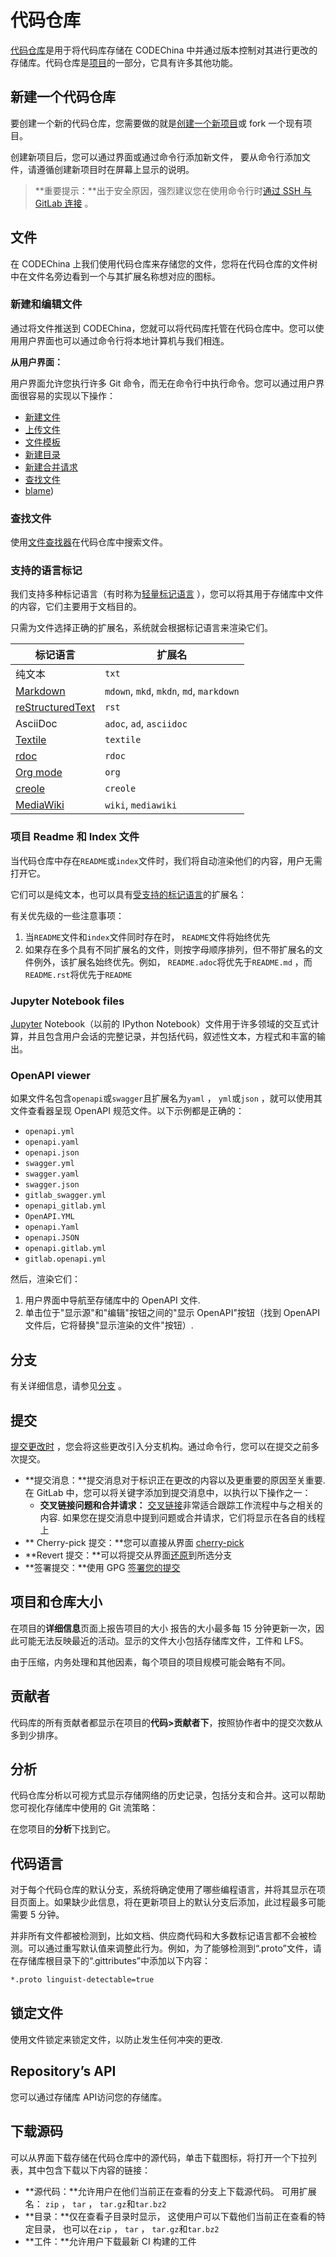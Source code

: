 # 代码仓库[](#repository "Permalink")

[代码仓库](https://git-scm.com/book/en/v2/Git-Basics-Getting-a-Git-Repository)是用于将代码库存储在 CODEChina 中并通过版本控制对其进行更改的存储库。代码仓库是[项目](/docs/user/project.md)的一部分，它具有许多其他功能。 

## 新建一个代码仓库[](#create-a-repository "Permalink")

要创建一个新的代码仓库，您需要做的就是[创建一个新项目](/docs/basic/create-project.md)或 fork 一个现有项目。

创建新项目后，您可以通过界面或通过命令行添加新文件， 要从命令行添加文件，请遵循创建新项目时在屏幕上显示的说明。

> **重要提示：**出于安全原因，强烈建议您在使用命令行时[通过 SSH 与 GitLab 连接](/docs/ssh.md) 。

## 文件[](#files "Permalink")

在 CODEChina 上我们使用代码仓库来存储您的文件，您将在代码仓库的文件树中在文件名旁边看到一个与其扩展名称想对应的图标。

### 新建和编辑文件[](#create-and-edit-files "Permalink")

通过将文件推送到 CODEChina，您就可以将代码库托管在代码仓库中。您可以使用用户界面也可以通过命令行将本地计算机与我们相连。

**从用户界面：**

用户界面允许您执行许多 Git 命令，而无在命令行中执行命令。您可以通过用户界面很容易的实现以下操作：

*   [新建文件](/docs/user/project/repo/web-editor.md#create-a-file)
*   [上传文件](/docs/user/project/repo/web-editor.md#upload-a-file)
*   [文件模板](/docs/user/project/repo/web-editor.md#template-dropdowns)
*   [新建目录](/docs/user/project/repo/web-editor.md#create-a-directory)
*   [新建合并请求](/docs/user/project/repo/web-editor.md#tips)
*   [查找文件](/docs/user/project/repo/file-find.md)
*   [blame](/docs/user/project/repo/blame.md))

### 查找文件[](#find-files "Permalink")

使用[文件查找器](/docs/user/project/repo/file-find.md)在代码仓库中搜索文件。

### 支持的语言标记[](#supported-markup-languages-and-extensions "Permalink")

我们支持多种标记语言（有时称为[轻量标记语言](https://en.wikipedia.org/wiki/Lightweight_markup_language) ），您可以将其用于存储库中文件的内容，它们主要用于文档目的。

只需为文件选择正确的扩展名，系统就会根据标记语言来渲染它们。

| 标记语言 | 扩展名 |
| --- | --- |
| 纯文本 | `txt` |
| [Markdown](/docs/user/markdown.md) | `mdown`, `mkd`, `mkdn`, `md`, `markdown` |
| [reStructuredText](https://docutils.sourceforge.io/rst.html) | `rst` |
| AsciiDoc | `adoc`, `ad`, `asciidoc` |
| [Textile](https://textile-lang.com/) | `textile` |
| [rdoc](http://rdoc.sourceforge.net/doc/index.html) | `rdoc` |
| [Org mode](https://orgmode.org/) | `org` |
| [creole](http://www.wikicreole.org/) | `creole` |
| [MediaWiki](https://www.mediawiki.org/wiki/MediaWiki) | `wiki`, `mediawiki` |

### 项目 Readme 和 Index 文件[](#repository-readme-and-index-files "Permalink")

当代码仓库中存在`README`或`index`文件时，我们将自动渲染他们的内容，用户无需打开它。

它们可以是纯文本，也可以具有[受支持的标记语言](#supported-markup-languages-and-extensions)的扩展名：

有关优先级的一些注意事项：

1.  当`README`文件和`index`文件同时存在时， `README`文件将始终优先
2.  如果存在多个具有不同扩展名的文件，则按字母顺序排列，但不带扩展名的文件例外，该扩展名始终优先。例如， `README.adoc`将优先于`README.md` ，而`README.rst`将优先于`README` 

### Jupyter Notebook files[](#jupyter-notebook-files "Permalink")

[Jupyter](https://jupyter.org/) Notebook（以前的 IPython Notebook）文件用于许多领域的交互式计算，并且包含用户会话的完整记录，并包括代码，叙述性文本，方程式和丰富的输出。

### OpenAPI viewer[](#openapi-viewer "Permalink")

如果文件名包含`openapi`或`swagger`且扩展名为`yaml` ， `yml`或`json` ，就可以使用其文件查看器呈现 OpenAPI 规范文件。以下示例都是正确的：

*   `openapi.yml`
*   `openapi.yaml`
*   `openapi.json`
*   `swagger.yml`
*   `swagger.yaml`
*   `swagger.json`
*   `gitlab_swagger.yml`
*   `openapi_gitlab.yml`
*   `OpenAPI.YML`
*   `openapi.Yaml`
*   `openapi.JSON`
*   `openapi.gitlab.yml`
*   `gitlab.openapi.yml`

然后，渲染它们：

1.  用户界面中导航至存储库中的 OpenAPI 文件.
2.  单击位于"显示源"和"编辑"按钮之间的"显示 OpenAPI"按钮（找到 OpenAPI 文件后，它将替换"显示渲染的文件"按钮）.

## 分支[](#branches "Permalink")

有关详细信息，请参见[分支](/docs/user/project/repo/branches.md) 。

## 提交[](#commits "Permalink")

[提交更改时](https://git-scm.com/book/en/v2/Git-Basics-Recording-Changes-to-the-Repository) ，您会将这些更改引入分支机构。通过命令行，您可以在提交之前多次提交。

*   **提交消息：**提交消息对于标识正在更改的内容以及更重要的原因至关重要. 在 GitLab 中，您可以将关键字添加到提交消息中，以执行以下操作之一：
    *   **交叉链接问题和合并请求：** [交叉链接](/docs/user/project/issues/crosslinking.md#from-commit-messages)非常适合跟踪工作流程中与之相关的内容. 如果您在提交消息中提到问题或合并请求，它们将显示在各自的线程上
*   ** Cherry-pick 提交：**您可以直接从界面 [cherry-pick](/docs/user/project/merge-request/cherry-pick.md) 
*   **Revert 提交：**可以将提交从界面[还原](/docs/user/project/merge-request/revert.md#reverting-a-commit)到所选分支
*   **签署提交：**使用 GPG [签署您的提交](/docs/user/project/repo/gpg-sign.md) 

## 项目和仓库大小[](#project-and-repository-size "Permalink")

在项目的**详细信息**页面上报告项目的大小 报告的大小最多每 15 分钟更新一次，因此可能无法反映最近的活动。显示的文件大小包括存储库文件，工件和 LFS。

由于压缩，内务处理和其他因素，每个项目的项目规模可能会略有不同。

## 贡献者[](#contributors "Permalink")

代码库的所有贡献者都显示在项目的**代码>贡献者下**，按照协作者中的提交次数从多到少排序。

## 分析[](#repository-graph "Permalink")

代码仓库分析以可视方式显示存储网络的历史记录，包括分支和合并。这可以帮助您可视化存储库中使用的 Git 流策略：

在您项目的**分析**下找到它。

## 代码语言[](#repository-languages "Permalink")

对于每个代码仓库的默认分支，系统将确定使用了哪些编程语言，并将其显示在项目页面上。如果缺少此信息，将在更新项目上的默认分支后添加，此过程最多可能需要 5 分钟。

并非所有文件都被检测到，比如文档、供应商代码和大多数标记语言都不会被检测。可以通过重写默认值来调整此行为。例如，为了能够检测到“.proto”文件，请在存储库根目录下的“.gittributes”中添加以下内容：

```markdown
*.proto linguist-detectable=true 
```

## 锁定文件[](#locked-files-premium "Permalink")

使用文件锁定来锁定文件，以防止发生任何冲突的更改.

## Repository’s API[](#repositorys-api "Permalink")

您可以通过存储库 API访问您的存储库。

## 下载源码[](#download-source-code "Permalink")

可以从界面下载存储在代码仓库中的源代码，单击下载图标，将打开一个下拉列表，其中包含下载以下内容的链接：

*   **源代码：**允许用户在他们当前正在查看的分支上下载源代码。 可用扩展名： `zip` ， `tar` ， `tar.gz`和`tar.bz2` 
*   **目录：**仅在查看子目录时显示， 这使用户可以下载他们当前正在查看的特定目录， 也可以在`zip` ， `tar` ， `tar.gz`和`tar.bz2` 
*   **工件：**允许用户下载最新 CI 构建的工件